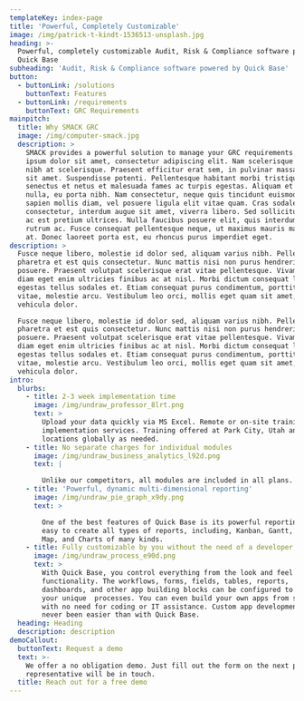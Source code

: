 ```yaml
---
templateKey: index-page
title: 'Powerful, Completely Customizable'
image: /img/patrick-t-kindt-1536513-unsplash.jpg
heading: >-
  Powerful, completely customizable Audit, Risk & Compliance software powered by
  Quick Base
subheading: 'Audit, Risk & Compliance software powered by Quick Base'
button:
  - buttonLink: /solutions
    buttonText: Features
  - buttonLink: /requirements
    buttonText: GRC Requirements
mainpitch:
  title: Why SMACK GRC
  image: /img/computer-smack.jpg
  description: >
    SMACK provides a powerful solution to manage your GRC requirements. Lorem
    ipsum dolor sit amet, consectetur adipiscing elit. Nam scelerisque fringilla
    nibh at scelerisque. Praesent efficitur erat sem, in pulvinar massa pulvinar
    sit amet. Suspendisse potenti. Pellentesque habitant morbi tristique
    senectus et netus et malesuada fames ac turpis egestas. Aliquam et tempor
    nulla, eu porta nibh. Nam consectetur, neque quis tincidunt euismod, nulla
    sapien mollis diam, vel posuere ligula elit vitae quam. Cras sodales magna
    consectetur, interdum augue sit amet, viverra libero. Sed sollicitudin nibh
    ac est pretium ultrices. Nulla faucibus posuere elit, quis interdum leo
    rutrum ac. Fusce consequat pellentesque neque, ut maximus mauris malesuada
    at. Donec laoreet porta est, eu rhoncus purus imperdiet eget.
description: >
  Fusce neque libero, molestie id dolor sed, aliquam varius nibh. Pellentesque
  pharetra et est quis consectetur. Nunc mattis nisi non purus hendrerit
  posuere. Praesent volutpat scelerisque erat vitae pellentesque. Vivamus vel
  diam eget enim ultricies finibus ac at nisl. Morbi dictum consequat lacus, a
  egestas tellus sodales et. Etiam consequat purus condimentum, porttitor massa
  vitae, molestie arcu. Vestibulum leo orci, mollis eget quam sit amet, aliquam
  vehicula dolor.

  Fusce neque libero, molestie id dolor sed, aliquam varius nibh. Pellentesque
  pharetra et est quis consectetur. Nunc mattis nisi non purus hendrerit
  posuere. Praesent volutpat scelerisque erat vitae pellentesque. Vivamus vel
  diam eget enim ultricies finibus ac at nisl. Morbi dictum consequat lacus, a
  egestas tellus sodales et. Etiam consequat purus condimentum, porttitor massa
  vitae, molestie arcu. Vestibulum leo orci, mollis eget quam sit amet, aliquam
  vehicula dolor.
intro:
  blurbs:
    - title: 2-3 week implementation time
      image: /img/undraw_professor_8lrt.png
      text: >
        Upload your data quickly via MS Excel. Remote or on-site training and
        implementation services. Training offered at Park City, Utah and other
        locations globally as needed.
    - title: No separate charges for individual modules
      image: /img/undraw_business_analytics_l92d.png
      text: |

        Unlike our competitors, all modules are included in all plans.
    - title: 'Powerful, dynamic multi-dimensional reporting'
      image: /img/undraw_pie_graph_x9dy.png
      text: >

        One of the best features of Quick Base is its powerful reporting. It is
        easy to create all types of reports, including, Kanban, Gantt, Calendar,
        Map, and Charts of many kinds.
    - title: Fully customizable by you without the need of a developer
      image: /img/undraw_process_e90d.png
      text: >
        With Quick Base, you control everything from the look and feel to the
        functionality. The workflows, forms, fields, tables, reports,
        dashboards, and other app building blocks can be configured to match
        your unique  processes. You can even build your own apps from scratch
        with no need for coding or IT assistance. Custom app development has
        never been easier than with Quick Base.
  heading: Heading
  description: description
demoCallout:
  buttonText: Request a demo
  text: >-
    We offer a no obligation demo. Just fill out the form on the next page and a
    representative will be in touch.
  title: Reach out for a free demo
---
```


